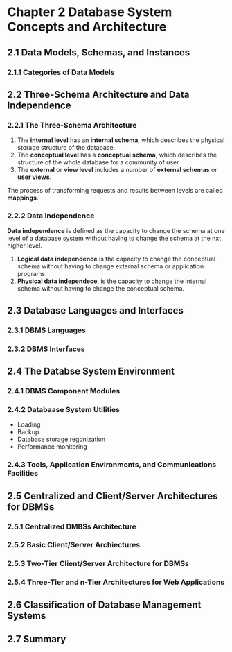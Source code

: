 # Chapter 2 Database System Concepts and Architecture

## 2.1 Data Models, Schemas, and Instances

### 2.1.1 Categories of Data Models

## 2.2 Three-Schema Architecture and Data Independence

### 2.2.1 The Three-Schema Architecture

<ol>
    <li>The <b>internal level</b> has an <b>internal schema</b>, which describes the physical storage structure of the database.</li>
    <li>The <b>conceptual level</b> has a <b>conceptual schema</b>, which describes the structure of the whole database for a community of user</li>
    <li>The <b>external</b> or <b>view level</b> includes a number of <b>external schemas</b> or <b>user views</b>.</li>
</ol>

The process of transforming requests and results between levels are called <b>mappings</b>.

### 2.2.2 Data Independence

<b>Data independence</b> is defined as the capacity to change the schema at one level of a database system without having to change the schema at the nxt higher level.
<oL>
    <li><b>Logical data independence</b> is the capacity to change the conceptual schema without having to change external schema or application programs.</li>
    <li><b>Physical data independece</b>, is the capacity to change the internal schema without having to change the conceptual schema.</li>
</oL>

## 2.3 Database Languages and Interfaces

### 2.3.1 DBMS Languages

### 2.3.2 DBMS Interfaces

## 2.4 The Databse System Environment

### 2.4.1 DBMS Component Modules

### 2.4.2 Databaase System Utilities

<ul>
    <li>Loading</li>
    <li>Backup</li>
    <li>Database storage regonization</li>
    <li>Performance monitoring</li>
</ul>

### 2.4.3 Tools, Application Environments, and Communications Facilities

## 2.5 Centralized and Client/Server Architectures for DBMSs

### 2.5.1 Centralized DMBSs Architecture

### 2.5.2 Basic Client/Server Archiectures

### 2.5.3 Two-Tier Client/Server Architecture for DBMSs

### 2.5.4 Three-Tier and n-Tier Architectures for Web Applications

## 2.6 Classification of Database Management Systems

## 2.7 Summary